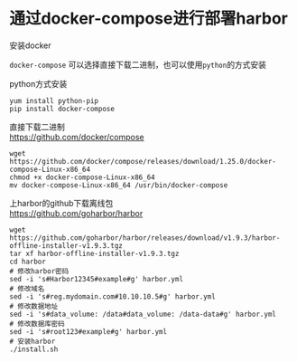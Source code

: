 # 通过docker-compose进行部署harbor

安装docker

`docker-compose` 可以选择直接下载二进制，也可以使用`python`的方式安装

python方式安装
```
yum install python-pip
pip install docker-compose
```
直接下载二进制  
https://github.com/docker/compose  
```
wget https://github.com/docker/compose/releases/download/1.25.0/docker-compose-Linux-x86_64
chmod +x docker-compose-Linux-x86_64
mv docker-compose-Linux-x86_64 /usr/bin/docker-compose
```

上harbor的github下载离线包  
https://github.com/goharbor/harbor  
```shell
wget https://github.com/goharbor/harbor/releases/download/v1.9.3/harbor-offline-installer-v1.9.3.tgz
tar xf harbor-offline-installer-v1.9.3.tgz
cd harbor
# 修改harbor密码
sed -i 's#Harbor12345#example#g' harbor.yml
# 修改域名
sed -i 's#reg.mydomain.com#10.10.10.5#g' harbor.yml
# 修改数据地址
sed -i 's#data_volume: /data#data_volume: /data-data#g' harbor.yml
# 修改数据库密码
sed -i 's#root123#example#g' harbor.yml
# 安装harbor
./install.sh
```
